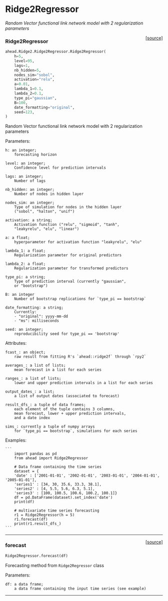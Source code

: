 # Ridge2Regressor

_Random Vector functional link network model with 2 regularization parameters_

<span style="float:right;">[[source]](https://github.com/Techtonique/ahead/ahead/Ridge2/Ridge2Regressor.py#L38)</span>

### Ridge2Regressor


```python
ahead.Ridge2.Ridge2Regressor.Ridge2Regressor(
    h=5,
    level=95,
    lags=1,
    nb_hidden=5,
    nodes_sim="sobol",
    activation="relu",
    a=0.01,
    lambda_1=0.1,
    lambda_2=0.1,
    type_pi="gaussian",
    B=100,
    date_formatting="original",
    seed=123,
)
```


Random Vector functional link network model with 2 regularization parameters

Parameters:
   
    h: an integer;
        forecasting horizon
    
    level: an integer;
        Confidence level for prediction intervals

    lags: an integer;
        Number of lags

    nb_hidden: an integer;
        Number of nodes in hidden layer

    nodes_sim: an integer;
        Type of simulation for nodes in the hidden layer 
        ("sobol", "halton", "unif")

    activation: a string;
        Activation function ("relu", "sigmoid", "tanh", 
        "leakyrelu", "elu", "linear")

    a: a float;
        hyperparameter for activation function "leakyrelu", "elu"

    lambda_1: a float; 
        Regularization parameter for original predictors

    lambda_2: a float; 
        Regularization parameter for transformed predictors    

    type_pi: a string;
        Type of prediction interval (currently "gaussian", 
        or "bootstrap")

    B: an integer
        Number of bootstrap replications for `type_pi == bootstrap`    

    date_formatting: a string;
        Currently: 
        - "original": yyyy-mm-dd
        - "ms": milliseconds        

    seed: an integer;
        reproducibility seed for type_pi == 'bootstrap'

Attributes:
   
    fcast_: an object;
        raw result from fitting R's `ahead::ridge2f` through `rpy2`
    
    averages_: a list of lists;
        mean forecast in a list for each series

    ranges_: a list of lists;
        lower and upper prediction intervals in a list for each series

    output_dates_: a list;
        a list of output dates (associated to forecast)

    result_dfs_: a tuple of data frames;
        each element of the tuple contains 3 columns, 
        mean forecast, lower + upper prediction intervals, 
        and a date index    

    sims_: currently a tuple of numpy arrays
        for `type_pi == bootstrap`, simulations for each series                       

Examples:
   
    ```
        import pandas as pd
        from ahead import Ridge2Regressor

        # Data frame containing the time series 
        dataset = {
        'date' : ['2001-01-01', '2002-01-01', '2003-01-01', '2004-01-01', '2005-01-01'],
        'series1' : [34, 30, 35.6, 33.3, 38.1],    
        'series2' : [4, 5.5, 5.6, 6.3, 5.1],
        'series3' : [100, 100.5, 100.6, 100.2, 100.1]}
        df = pd.DataFrame(dataset).set_index('date')            
        print(df)

        # multivariate time series forecasting 
        r1 = Ridge2Regressor(h = 5) 
        r1.forecast(df)
        print(r1.result_dfs_)
    ```


----

<span style="float:right;">[[source]](https://github.com/Techtonique/ahead/ahead/Ridge2/Ridge2Regressor.py#L160)</span>

### forecast


```python
Ridge2Regressor.forecast(df)
```


Forecasting method from `Ridge2Regressor` class

Parameters:

    df: a data frame;
        a data frame containing the input time series (see example)


----

